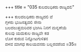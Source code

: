 +++
title = "035 ಕುಲದಲಧಿಕರು ರಾಜ್ಯದಲಿ"

+++
ಕುಲದಲಧಿಕರು ರಾಜ್ಯದಲಿ ವೆ  
ಗ್ಗಳರು ಭುಜಸತ್ವದಲಿ ಸೇನಾ  
ಬಲದಲುತ್ತಮರಿವರ ಭಂಗಿಸಿ ನಿನಗೆ ಮನ್ನಣೆಯೆ  
ಕುಲವು  ಯದುಕುಲ ರಾಜ್ಯವೇ ಕಡ  
ಲೊಳ ಕುರುವ ನಿನ್ನೋಟಗುಳಿತನ  
ದಳವ ಮಾಗಧ ಕಾಲಯವನರು ಬಲ್ಲರವರೆಂದ    ॥35॥
